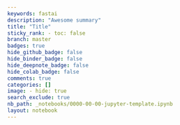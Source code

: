 ```yaml
---
keywords: fastai
description: "Awesome summary"
title: "Title"
sticky_rank: - toc: false
branch: master
badges: true
hide_github_badge: false
hide_binder_badge: false
hide_deepnote_badge: false
hide_colab_badge: false
comments: true
categories: []
image: - hide: true
search_exclude: true
nb_path: _notebooks/0000-00-00-jupyter-template.ipynb
layout: notebook
---
```


<!--
#################################################
### THIS FILE WAS AUTOGENERATED! DO NOT EDIT! ###
#################################################
# file to edit: _notebooks/2022-05-19-jupyter-template.ipynb
-->

<div class="container" id="notebook-container">
        
</div>
 

